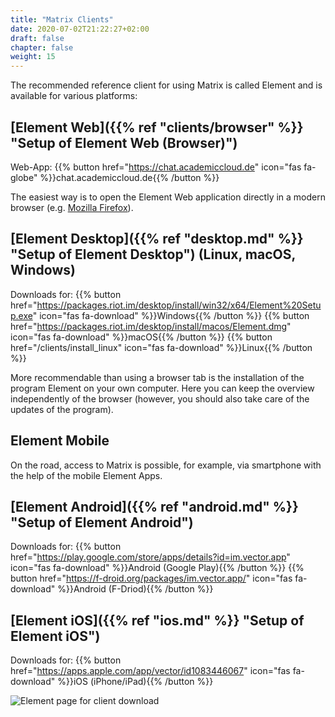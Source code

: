 ```yaml
---
title: "Matrix Clients"
date: 2020-07-02T21:22:27+02:00
draft: false
chapter: false
weight: 15
---
```


The recommended reference client for using Matrix is called Element and is available for various platforms:

## [Element Web]({{% ref "clients/browser" %}} "Setup of Element Web (Browser)")

Web-App: {{% button href="https://chat.academiccloud.de" icon="fas fa-globe" %}}chat.academiccloud.de{{% /button %}}

The easiest way is to open the Element Web application directly in a modern browser (e.g. [Mozilla Firefox](https://www.mozilla.org/de/firefox/)).

## [Element Desktop]({{% ref "desktop.md" %}} "Setup of Element Desktop") (Linux, macOS, Windows)

Downloads for: {{% button href="https://packages.riot.im/desktop/install/win32/x64/Element%20Setup.exe" icon="fas fa-download" %}}Windows{{% /button %}} {{% button href="https://packages.riot.im/desktop/install/macos/Element.dmg" icon="fas fa-download" %}}macOS{{% /button %}} {{% button href="/clients/install_linux" icon="fas fa-download" %}}Linux{{% /button %}}

More recommendable than using a browser tab is the installation of the program Element on your own computer. Here you can keep the overview independently of the browser (however, you should also take care of the updates of the program).

## Element Mobile

On the road, access to Matrix is possible, for example, via smartphone with the help of the mobile Element Apps.


## [Element Android]({{% ref "android.md" %}} "Setup of Element Android")

Downloads for: {{% button href="https://play.google.com/store/apps/details?id=im.vector.app" icon="fas fa-download" %}}Android (Google Play){{% /button %}} {{% button href="https://f-droid.org/packages/im.vector.app/" icon="fas fa-download" %}}Android (F-Driod){{% /button %}}


## [Element iOS]({{% ref "ios.md" %}} "Setup of Element iOS")

Downloads for: {{% button href="https://apps.apple.com/app/vector/id1083446067" icon="fas fa-download" %}}iOS (iPhone/iPad){{% /button %}}

![Element page for client download](/images/12_Element-Download.png)
